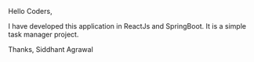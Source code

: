 Hello Coders,

I have developed this application in ReactJs and SpringBoot.
It is a simple task manager project.

Thanks,
Siddhant Agrawal
